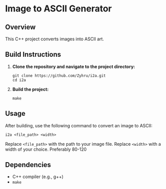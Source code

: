 # Image to ASCII Generator

## Overview
This C++ project converts images into ASCII art.

## Build Instructions
1. **Clone the repository and navigate to the project directory:**

    ```
    git clone https://github.com/Zyhru/i2a.git
    cd i2a
    ```

2. **Build the project:**

    ```
    make
    ```
## Usage
After building, use the following command to convert an image to ASCII:

    
    i2a <file_path> <width>
    

Replace `<file_path>` with the path to your image file.
Replace  `<width>` with a width of your choice. Preferably 80-120

## Dependencies
- C++ compiler (e.g., g++)
- `make`
